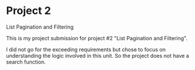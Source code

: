 # Project 2
 List Pagination and Filtering

This is my project submission for project #2 "List Pagination and Filtering".

I did not go for the exceeding requirements but chose to focus on understanding the logic involved in this unit. So the project does not have a search function.
